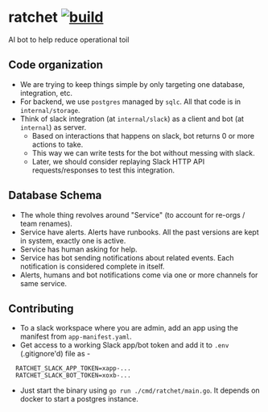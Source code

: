 # ratchet [![build](https://github.com/dynoinc/ratchet/actions/workflows/build.yml/badge.svg?branch=main)](https://github.com/dynoinc/ratchet/actions/workflows/build.yml)
AI bot to help reduce operational toil

## Code organization

* We are trying to keep things simple by only targeting one database, integration, etc.
* For backend, we use `postgres` managed by `sqlc`. All that code is in `internal/storage`.
* Think of slack integration (at `internal/slack`) as a client and bot (at `internal`) as server. 
  * Based on interactions that happens on slack, bot returns 0 or more actions to take. 
  * This way we can write tests for the bot without messing with slack.
  * Later, we should consider replaying Slack HTTP API requests/responses to test this integration.

## Database Schema

* The whole thing revolves around "Service" (to account for re-orgs / team renames).
* Service have alerts. Alerts have runbooks. All the past versions are kept in system, exactly one is active.
* Service has human asking for help.
* Service has bot sending notifications about related events. Each notification is considered complete in itself.
* Alerts, humans and bot notifications come via one or more channels for same service. 

## Contributing

* To a slack workspace where you are admin, add an app using the manifest from `app-manifest.yaml`.
* Get access to a working Slack app/bot token and add it to `.env` (.gitignore'd) file as -
```
  RATCHET_SLACK_APP_TOKEN=xapp-...
  RATCHET_SLACK_BOT_TOKEN=xoxb-...
```
* Just start the binary using `go run ./cmd/ratchet/main.go`. It depends on docker to start a postgres instance.
